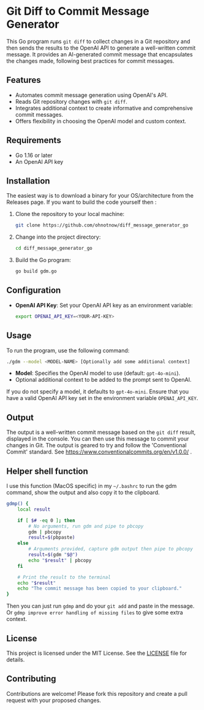 # Git Diff to Commit Message Generator

This Go program runs `git diff` to collect changes in a Git repository and then sends the results to the OpenAI API to generate a well-written commit message. It provides an AI-generated commit message that encapsulates the changes made, following best practices for commit messages.

## Features
- Automates commit message generation using OpenAI's API.
- Reads Git repository changes with `git diff`.
- Integrates additional context to create informative and comprehensive commit messages.
- Offers flexibility in choosing the OpenAI model and custom context.

## Requirements
- Go 1.16 or later
- An OpenAI API key

## Installation

The easiest way is to download a binary for your OS/architecture from the Releases page.  If you want to build the code yourself then :

1. Clone the repository to your local machine:
   ```bash
   git clone https://github.com/ohnotnow/diff_message_generator_go
   ```
2. Change into the project directory:
   ```bash
   cd diff_message_generator_go
   ```
3. Build the Go program:
   ```bash
   go build gdm.go
   ```

## Configuration
- **OpenAI API Key**: Set your OpenAI API key as an environment variable:
  ```bash
  export OPENAI_API_KEY=<YOUR-API-KEY>
  ```

## Usage
To run the program, use the following command:
```bash
./gdm --model <MODEL-NAME> [Optionally add some additional context]
```
- **Model**: Specifies the OpenAI model to use (default: `gpt-4o-mini`).
- Optional additional context to be added to the prompt sent to OpenAI.

If you do not specify a model, it defaults to `gpt-4o-mini`. Ensure that you have a valid OpenAI API key set in the environment variable `OPENAI_API_KEY`.

## Output
The output is a well-written commit message based on the `git diff` result, displayed in the console. You can then use this message to commit your changes in Git.
The output is geared to try and follow the 'Conventional Commit' standard.  See https://www.conventionalcommits.org/en/v1.0.0/ .

## Helper shell function

I use this function (MacOS specific) in my `~/.bashrc` to run the gdm command, show the output and also copy it to the clipboard.  

```bash
gdmp() {
    local result

    if [ $# -eq 0 ]; then
        # No arguments, run gdm and pipe to pbcopy
        gdm | pbcopy
        result=$(pbpaste)
    else
        # Arguments provided, capture gdm output then pipe to pbcopy
        result=$(gdm "$@")
        echo "$result" | pbcopy
    fi

    # Print the result to the terminal
    echo "$result"
    echo "The commit message has been copied to your clipboard."
}
```

Then you can just run `gdmp` and do your `git add` and paste in the message.  Or `gdmp improve error handling of missing files` to give some extra context.

## License
This project is licensed under the MIT License. See the [LICENSE](LICENSE) file for details.

## Contributing
Contributions are welcome! Please fork this repository and create a pull request with your proposed changes.
